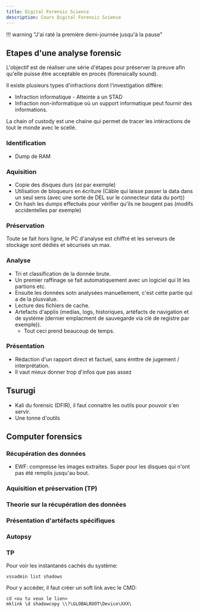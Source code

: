 ```yaml
---
title: Digital Forensic Science
description: Cours Digital Forensic Science
---
```


!!! warning "J'ai raté la première demi-journée jusqu'à la pause"

## Etapes d'une analyse forensic

L'objectif est de réaliser une série d'étapes pour préserver la preuve afin qu'elle puisse être acceptable en procès (forensically sound).

Il existe plusieurs types d'infractions dont l'investigation diffère:

- Infraction informatique - Atteinte a un STAD
- Infraction non-informatique où un support informatique peut fournir des informations.

La chain of custody est une chaine qui permet de tracer les intéractions de tout le monde avec le scellé.

### Identification

- Dump de RAM

### Aquisition

- Copie des disques durs (``dd`` par exemple)
- Utilisation de bloqueurs en écriture (Câble qui laisse passer la data dans un seul sens (avec une sorte de DEL sur le connecteur data du port))
- On hash les dumps effectués pour vérifier qu'ils ne bougent pas (modifs accidentelles par exemple)

### Préservation

Toute se fait hors ligne, le PC d'analyse est chiffré et les serveurs de stockage sont dédiés et sécurisés un max.

### Analyse

- Tri et classification de la donnée brute. 
- Un premier raffinage se fait automatiquement avec un logiciel qui lit les partions etc.
- Ensuite les données sotn analysées manuellement, c'est cette partie qui a de la plusvalue. 
- Lecture des fichiers de cache.
- Artefacts d'applis (medias, logs, historiques, artéfacts de navigation et de système (dernier emplacment de sauvegarde via clé de registre par exemple)).
    - Tout ceci prend beaucoup de temps.

### Présentation

- Rédaction d'un rapport direct et factuel, sans émttre de jugement / interprétation.
- Il vaut mieux donner trop d'infos que pas assez

## Tsurugi

- Kali du forensic (DFIR), il faut connaitre les outils pour pouvoir s'en servir. 
- Une tonne d'outils

## Computer forensics

### Récupération des données

- EWF: compresse les images extraites. Super pour les disques qui n'ont pas été remplis jusqu'au bout.

### Aquisition et préservation (TP)

### Theorie sur la récupération des données

### Présentation d'artéfacts spécifiques

### Autopsy

### TP

Pour voir les instantanés cachés du système:
```
vssadmin list shadows
```

Pour y accéder, il faut créer un soft link avec le CMD:
```
cd <ou tu veux le lien>
mklink \d shadowcopy \\?\GLOBALROOT\Device\XXX\
```
